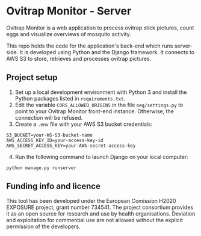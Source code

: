# Ovitrap Monitor - Server

Ovitrap Monitor is a web application to process ovitrap stick pictures, count eggs and visualize overviews of mosquito activity.

This repo holds the code for the application's back-end which runs server-side. It is developed using Python and the Django framework. It connects to AWS S3 to store, retrieves and processes ovitrap pictures.

## Project setup

1. Set up a local development environment with Python 3 and install the Python packages listed in `requirements.txt`.
2. Edit the variable `CORS_ALLOWED_ORIGINS` in the file `oeg/settings.py` to point to your Ovitrap Monitor front-end instance. Otherwise, the connection will be refused.
3. Create a `.env` file with your AWS S3 bucket credentials:
```
S3_BUCKET=your-WS-S3-bucket-name
AWS_ACCESS_KEY_ID=your-access-key-id
AWS_SECRET_ACCESS_KEY=your-AWS-secret-access-key
```
4. Run the following command to launch Django on your local computer:
```
python manage.py runserver
```

## Funding info and licence
This tool has been developed under the European Comission H2020 EXPOSURE project, grant number 734541. The project consortium provides it as an open source for research and use by health organisations. Deviation and exploitation for commercial use are not allowed without the explicit permission of the developers.
